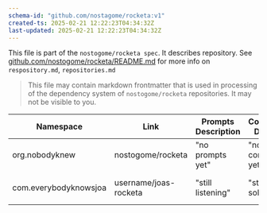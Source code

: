```yaml
---
schema-id: "github.com/nostagome/rocketa:v1"
created-ts: 2025-02-21 12:22:23T04:34:32Z
last-updated: 2025-02-21 12:22:23T04:34:32Z
---
```

This file is part of the `nostogome/rocketa spec`. It describes repository.
See [github.com/nostogome/rocketa/README.md](https://github.com/nostogome/rocketa/README.md) for more info on `respository.md`, `repositories.md`

> This file may contain markdown frontmatter that is used in processing of the dependency system of `nostogome/rocketa` repositories. It may not be visible to you. 

| Namespace         | Link                          | Prompts Description          | Conversations Description          | Chats Description          | Repo Name         | Repo URL          |
|-------------------|-------------------------------|------------------------------|------------------------------|------------------------------|-------------------|-------------------|
| org.nobodyknew | nostogome/rocketa | "no prompts yet" | "no conversations yet" | "chats about TDD related musings" |
| com.everybodyknowsjoa | username/joas-rocketa | "still listening" | "starting to solidify" | "conversation starters" | that other repo | https://maven.apache.org | 
